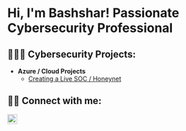<h1>Hi, I'm Bashshar! Passionate Cybersecurity Professional</h1>
<h2>👨🏾‍💻 Cybersecurity Projects:</h2>

- <b>Azure / Cloud Projects</b>
  - [Creating a Live SOC / Honeynet](https://github.com/bconway1906/CLOUD-SOC-HONEYNET)

<h2> 🤳🏾 Connect with me:</h2>

[<img align="left" alt="BashsharConway | LinkedIn" width="22px" src="https://cdn.jsdelivr.net/npm/simple-icons@v3/icons/linkedin.svg" />][linkedin]

[linkedin]: [https](https://www.linkedin.com/in/bashshar-c-257755267/)://linkedin.com/in/joshmadakor

<!--
**joshmadakor1/joshmadakor1** is a ✨ _special_ ✨ repository because its `README.md` (this file) appears on your GitHub profile.

Here are some ideas to get you started:

- 🔭 I’m currently working on ...
- 🌱 I’m currently learning ...
- 👯 I’m looking to collaborate on ...
- 🤔 I’m looking for help with ...
- 💬 Ask me about ...
- 📫 How to reach me: ...
- 😄 Pronouns: ...
- ⚡ Fun fact: ...
-->
